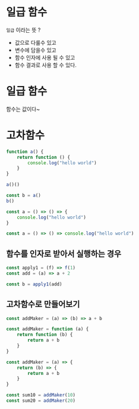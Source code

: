 # 일급 함수

`일급` 이라는 뜻 ?

-   값으로 다룰수 있고
-   변수에 담을수 있고
-   함수 인자에 사용 될 수 있고
-   함수 결과로 사용 할 수 있다.

# 일급 함수

함수는 값이다~

# 고차함수

```js
function a() {
    return function () {
        console.log("hello world")
    }
}

a()()

const b = a()
b()

const a = () => () => {
    console.log("hello world")
}

const a = () => () => console.log("hello world")
```

## 함수를 인자로 받아서 실행하는 경우

```js
const apply1 = (f) => f(1)
const add = (a) => a + 2

const b = apply1(add)
```

## 고차함수로 만들어보기

```js
const addMaker = (a) => (b) => a + b

const addMaker = function (a) {
    return function (b) {
        return a + b
    }
}

const addMaker = (a) => {
    return (b) => {
        return a + b
    }
}

const sum10 = addMaker(10)
const sum20 = addMaker(20)
```
